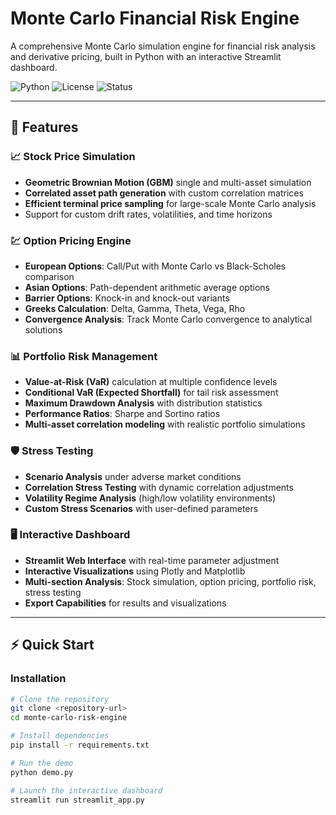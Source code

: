 # Monte Carlo Financial Risk Engine

A comprehensive Monte Carlo simulation engine for financial risk analysis and derivative pricing, built in Python with an interactive Streamlit dashboard.

![Python](https://img.shields.io/badge/python-v3.9+-blue.svg)
![License](https://img.shields.io/badge/license-MIT-green.svg)
![Status](https://img.shields.io/badge/status-production--ready-brightgreen.svg)

---

## 🚀 Features

### 📈 Stock Price Simulation
- **Geometric Brownian Motion (GBM)** single and multi-asset simulation
- **Correlated asset path generation** with custom correlation matrices
- **Efficient terminal price sampling** for large-scale Monte Carlo analysis
- Support for custom drift rates, volatilities, and time horizons

### 💹 Option Pricing Engine
- **European Options**: Call/Put with Monte Carlo vs Black-Scholes comparison
- **Asian Options**: Path-dependent arithmetic average options
- **Barrier Options**: Knock-in and knock-out variants
- **Greeks Calculation**: Delta, Gamma, Theta, Vega, Rho
- **Convergence Analysis**: Track Monte Carlo convergence to analytical solutions

### 📊 Portfolio Risk Management
- **Value-at-Risk (VaR)** calculation at multiple confidence levels
- **Conditional VaR (Expected Shortfall)** for tail risk assessment
- **Maximum Drawdown Analysis** with distribution statistics
- **Performance Ratios**: Sharpe and Sortino ratios
- **Multi-asset correlation modeling** with realistic portfolio simulations

### 🛡 Stress Testing
- **Scenario Analysis** under adverse market conditions
- **Correlation Stress Testing** with dynamic correlation adjustments
- **Volatility Regime Analysis** (high/low volatility environments)
- **Custom Stress Scenarios** with user-defined parameters

### 🖥 Interactive Dashboard
- **Streamlit Web Interface** with real-time parameter adjustment
- **Interactive Visualizations** using Plotly and Matplotlib
- **Multi-section Analysis**: Stock simulation, option pricing, portfolio risk, stress testing
- **Export Capabilities** for results and visualizations

---

## ⚡ Quick Start

### Installation
```bash
# Clone the repository
git clone <repository-url>
cd monte-carlo-risk-engine

# Install dependencies
pip install -r requirements.txt

# Run the demo
python demo.py

# Launch the interactive dashboard
streamlit run streamlit_app.py
